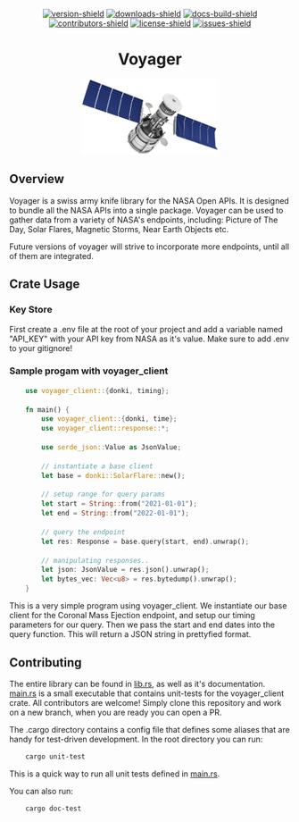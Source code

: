 <div align="center">

[![version-shield]][crate-link] [![downloads-shield]][crate-link] [![docs-build-shield]][docs-url] [![contributors-shield]][contributors-url] [![license-shield]][license-url] [![issues-shield]][issues-url]

</div>


<h1 align="center">
    Voyager
</h1>

<div align="center">
    <img src="/docs/img/sat.png" width="244" />
</div>



## Overview
Voyager is a swiss army knife library for the NASA Open APIs. It is designed to bundle all the NASA APIs into a single package. Voyager can be used to gather data from a variety of NASA's endpoints, including: Picture of The Day, Solar Flares, Magnetic Storms, Near Earth Objects etc.

Future versions of voyager will strive to incorporate more endpoints, until all of them are integrated.

## Crate Usage
### Key Store
First create a .env file at the root of your project and add a variable named "API_KEY" with your API key from NASA as it's value. Make sure to add .env to your gitignore!
### Sample progam with voyager_client
```rust
    use voyager_client::{donki, timing};

    fn main() {
        use voyager_client::{donki, time};
        use voyager_client::response::*;

        use serde_json::Value as JsonValue;

        // instantiate a base client
        let base = donki::SolarFlare::new();

        // setup range for query params
        let start = String::from("2021-01-01");
        let end = String::from("2022-01-01");

        // query the endpoint
        let res: Response = base.query(start, end).unwrap();

        // manipulating responses..
        let json: JsonValue = res.json().unwrap();
        let bytes_vec: Vec<u8> = res.bytedump().unwrap();
    }
```
This is a very simple program using voyager_client. We instantiate our base client for the Coronal Mass Ejection endpoint, and setup our timing parameters for our query. Then we pass the start and end dates into the query function. This will return a JSON string in prettyfied format.


## Contributing
The entire library can be found in [lib.rs](https://github.com/ethgallucci/voyager/blob/main/src/lib.rs), as well as it's documentation. [main.rs](https://github.com/ethgallucci/voyager/blob/main/src/main.rs) is a small executable that contains unit-tests for the voyager_client crate. All contributors are welcome! Simply clone this repository and work on a new branch, when you are ready you can open a PR.

The .cargo directory contains a config file that defines some aliases that are handy for test-driven development. In the root directory you can run: 
```sh
    cargo unit-test
```
This is a quick way to run all unit tests defined in [main.rs](https://github.com/ethgallucci/voyager/blob/main/src/main.rs).

You can also run:
```sh
    cargo doc-test
```

[version-shield]: https://img.shields.io/crates/v/voyager_client?style=plastic

[contributors-shield]: https://img.shields.io/github/contributors/ethgallucci/voyager?style=plastic

[contributors-url]: https://github.com/ethgallucci/voyager/graphs/contributors

[issues-shield]: https://img.shields.io/github/issues/ethgallucci/voyager?style=plastic
[issues-url]: https://github.com/ethgallucci/voyager/issues


[license-shield]: https://img.shields.io/crates/l/voyager_client?style=plastic
[license-url]: https://github.com/ethgallucci/voyager/blob/main/LICENSE

[commit-shield]: https://img.shields.io/github/commit-activity/w/ethgallucci/voyager?style=plastic
[commit-url]: https://github.com/ethgallucci/voyager/commits/main

[downloads-shield]: https://img.shields.io/crates/d/voyager_client?style=plastic
[crate-link]: https://crates.io/crates/voyager_client

[docs-build-shield]: https://img.shields.io/docsrs/voyager_client/latest?label=build&style=plastic
[docs-url]: https://docs.rs/voyager_client